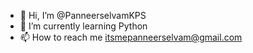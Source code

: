 - 👋 Hi, I’m @PanneerselvamKPS
- 🌱 I’m currently learning Python
- 📫 How to reach me itsmepanneerselvam@gmail.com

